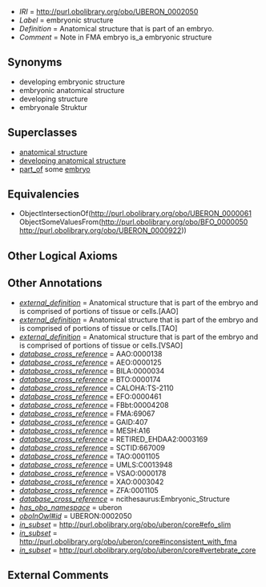  * *IRI* = http://purl.obolibrary.org/obo/UBERON_0002050
 * *Label* = embryonic structure
 * *Definition* = Anatomical structure that is part of an embryo.
 * *Comment* = Note in FMA embryo is_a embryonic structure

## Synonyms

 * developing embryonic structure
 * embryonic anatomical structure
 * developing structure
 * embryonale Struktur

## Superclasses

 * [anatomical structure](../../UBERON/61/UBERON_0000061.md)
 * [developing anatomical structure](../../UBERON/23/UBERON_0005423.md)
 * [part_of](../../BFO/50/BFO_0000050.md) some [embryo](../../UBERON/22/UBERON_0000922.md)

## Equivalencies

 * ObjectIntersectionOf(<http://purl.obolibrary.org/obo/UBERON_0000061> ObjectSomeValuesFrom(<http://purl.obolibrary.org/obo/BFO_0000050> <http://purl.obolibrary.org/obo/UBERON_0000922>))

## Other Logical Axioms


## Other Annotations

 * *[external_definition](../../UBPROP/01/UBPROP_0000001.md)* = Anatomical structure that is part of the embryo and is comprised of portions of tissue or cells.[AAO]
 * *[external_definition](../../UBPROP/01/UBPROP_0000001.md)* = Anatomical structure that is part of the embryo and is comprised of portions of tissue or cells.[TAO]
 * *[external_definition](../../UBPROP/01/UBPROP_0000001.md)* = Anatomical structure that is part of the embryo and is comprised of portions of tissue or cells.[VSAO]
 * *[database_cross_reference](../../ef/oboInOwl#hasDbXref.md)* = AAO:0000138
 * *[database_cross_reference](../../ef/oboInOwl#hasDbXref.md)* = AEO:0000125
 * *[database_cross_reference](../../ef/oboInOwl#hasDbXref.md)* = BILA:0000034
 * *[database_cross_reference](../../ef/oboInOwl#hasDbXref.md)* = BTO:0000174
 * *[database_cross_reference](../../ef/oboInOwl#hasDbXref.md)* = CALOHA:TS-2110
 * *[database_cross_reference](../../ef/oboInOwl#hasDbXref.md)* = EFO:0000461
 * *[database_cross_reference](../../ef/oboInOwl#hasDbXref.md)* = FBbt:00004208
 * *[database_cross_reference](../../ef/oboInOwl#hasDbXref.md)* = FMA:69067
 * *[database_cross_reference](../../ef/oboInOwl#hasDbXref.md)* = GAID:407
 * *[database_cross_reference](../../ef/oboInOwl#hasDbXref.md)* = MESH:A16
 * *[database_cross_reference](../../ef/oboInOwl#hasDbXref.md)* = RETIRED_EHDAA2:0003169
 * *[database_cross_reference](../../ef/oboInOwl#hasDbXref.md)* = SCTID:667009
 * *[database_cross_reference](../../ef/oboInOwl#hasDbXref.md)* = TAO:0001105
 * *[database_cross_reference](../../ef/oboInOwl#hasDbXref.md)* = UMLS:C0013948
 * *[database_cross_reference](../../ef/oboInOwl#hasDbXref.md)* = VSAO:0000178
 * *[database_cross_reference](../../ef/oboInOwl#hasDbXref.md)* = XAO:0003042
 * *[database_cross_reference](../../ef/oboInOwl#hasDbXref.md)* = ZFA:0001105
 * *[database_cross_reference](../../ef/oboInOwl#hasDbXref.md)* = ncithesaurus:Embryonic_Structure
 * *[has_obo_namespace](../../ce/oboInOwl#hasOBONamespace.md)* = uberon
 * *[oboInOwl#id](../../id/oboInOwl#id.md)* = UBERON:0002050
 * *[in_subset](../../et/oboInOwl#inSubset.md)* = http://purl.obolibrary.org/obo/uberon/core#efo_slim
 * *[in_subset](../../et/oboInOwl#inSubset.md)* = http://purl.obolibrary.org/obo/uberon/core#inconsistent_with_fma
 * *[in_subset](../../et/oboInOwl#inSubset.md)* = http://purl.obolibrary.org/obo/uberon/core#vertebrate_core

## External Comments

